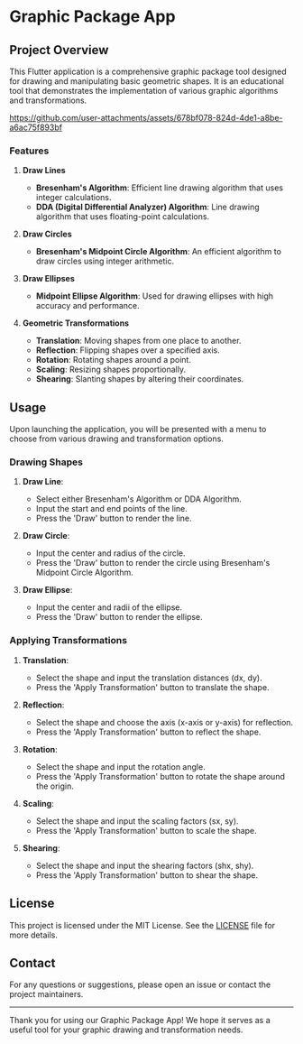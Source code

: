 # Graphic Package App

## Project Overview

This Flutter application is a comprehensive graphic package tool designed for drawing and manipulating basic geometric shapes. It is an educational tool that demonstrates the implementation of various graphic algorithms and transformations.

https://github.com/user-attachments/assets/678bf078-824d-4de1-a8be-a6ac75f893bf


### Features

1. **Draw Lines**
    - **Bresenham's Algorithm**: Efficient line drawing algorithm that uses integer calculations.
    - **DDA (Digital Differential Analyzer) Algorithm**: Line drawing algorithm that uses floating-point calculations.

2. **Draw Circles**
    - **Bresenham's Midpoint Circle Algorithm**: An efficient algorithm to draw circles using integer arithmetic.

3. **Draw Ellipses**
    - **Midpoint Ellipse Algorithm**: Used for drawing ellipses with high accuracy and performance.

4. **Geometric Transformations**
    - **Translation**: Moving shapes from one place to another.
    - **Reflection**: Flipping shapes over a specified axis.
    - **Rotation**: Rotating shapes around a point.
    - **Scaling**: Resizing shapes proportionally.
    - **Shearing**: Slanting shapes by altering their coordinates.

## Usage

Upon launching the application, you will be presented with a menu to choose from various drawing and transformation options.

### Drawing Shapes

1. **Draw Line**:
    - Select either Bresenham's Algorithm or DDA Algorithm.
    - Input the start and end points of the line.
    - Press the 'Draw' button to render the line.

2. **Draw Circle**:
    - Input the center and radius of the circle.
    - Press the 'Draw' button to render the circle using Bresenham's Midpoint Circle Algorithm.

3. **Draw Ellipse**:
    - Input the center and radii of the ellipse.
    - Press the 'Draw' button to render the ellipse.

### Applying Transformations

1. **Translation**:
    - Select the shape and input the translation distances (dx, dy).
    - Press the 'Apply Transformation' button to translate the shape.

2. **Reflection**:
    - Select the shape and choose the axis (x-axis or y-axis) for reflection.
    - Press the 'Apply Transformation' button to reflect the shape.

3. **Rotation**:
    - Select the shape and input the rotation angle.
    - Press the 'Apply Transformation' button to rotate the shape around the origin.

4. **Scaling**:
    - Select the shape and input the scaling factors (sx, sy).
    - Press the 'Apply Transformation' button to scale the shape.

5. **Shearing**:
    - Select the shape and input the shearing factors (shx, shy).
    - Press the 'Apply Transformation' button to shear the shape.

## License

This project is licensed under the MIT License. See the [LICENSE](LICENSE) file for more details.

## Contact

For any questions or suggestions, please open an issue or contact the project maintainers.

---

Thank you for using our Graphic Package App! We hope it serves as a useful tool for your graphic drawing and transformation needs.
